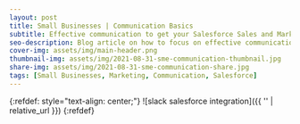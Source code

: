 ```yaml
---
layout: post
title: Small Businesses | Communication Basics
subtitle: Effective communication to get your Salesforce Sales and Marketing just right.
seo-description: Blog article on how to focus on effective communication to boost Sales and Marketing. For small businesses who run on a Salesforce platform | Ao Collaboration
cover-img: assets/img/main-header.png
thumbnail-img: assets/img/2021-08-31-sme-communication-thumbnail.jpg
share-img: assets/img/2021-08-31-sme-communication-share.jpg
tags: [Small Businesses, Marketing, Communication, Salesforce]
---
```




{:refdef: style="text-align: center;"}
![slack salesforce integration]({{ '' | relative_url }})
{:refdef}
<br/>
